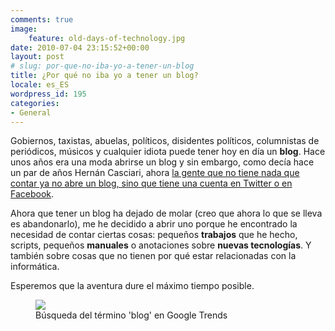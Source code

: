 ```yaml
---
comments: true
image:
    feature: old-days-of-technology.jpg
date: 2010-07-04 23:15:52+00:00
layout: post
# slug: por-que-no-iba-yo-a-tener-un-blog
title: ¿Por qué no iba yo a tener un blog?
locale: es_ES
wordpress_id: 195
categories:
- General
---
```


Gobiernos, taxistas, abuelas, políticos, disidentes políticos, columnistas de periódicos, músicos y cualquier idiota puede tener hoy en día un **blog**. Hace unos años era una moda abrirse un blog y sin embargo, como decía hace un par de años Hernán Casciari, ahora [la gente que no tiene nada que contar ya no abre un blog, sino que tiene una cuenta en Twitter o en Facebook](http://orsai.es/2008/11/una_charla_sobre_la_muerte_de_los_blogs.php).

Ahora que tener un blog ha dejado de molar (creo que ahora lo que se lleva es abandonarlo), me he decidido a abrir uno porque he encontrado la necesidad de contar ciertas cosas: pequeños **trabajos** que he hecho, scripts, pequeños **manuales** o anotaciones sobre **nuevas tecnologías**. Y también sobre cosas que no tienen por qué estar relacionadas con la informática.

Esperemos que la aventura dure el máximo tiempo posible.


<figure>
	<a href="http://jllopezpino.files.wordpress.com/2010/07/google-trends-blog.png">
        <img src="http://jllopezpino.files.wordpress.com/2010/07/google-trends-blog.png">
    </a>
	<figcaption>Búsqueda del término 'blog' en Google Trends</figcaption>
</figure>

